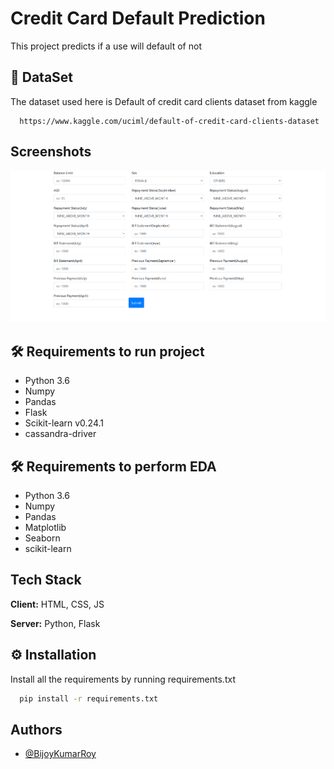 
# Credit Card Default Prediction

This project predicts if a use will default of not


## 📜 DataSet

The dataset used here is Default of credit card clients dataset from kaggle

```URL
  https://www.kaggle.com/uciml/default-of-credit-card-clients-dataset
```
  
## Screenshots

![App Screenshot](/screenshots/homepage.PNG)

  
## 🛠 Requirements to run project

- Python 3.6
- Numpy
- Pandas
- Flask
- Scikit-learn v0.24.1
- cassandra-driver

## 🛠 Requirements to perform EDA

- Python 3.6
- Numpy
- Pandas
- Matplotlib
- Seaborn
- scikit-learn

  
## Tech Stack

**Client:** HTML, CSS, JS

**Server:** Python, Flask

  
## ⚙ Installation

Install all the requirements by running requirements.txt

```cmd
  pip install -r requirements.txt
```
    
## Authors

- [@BijoyKumarRoy](https://www.linkedin.com/in/bijoy-kumar-roy-4b0975189/)

  